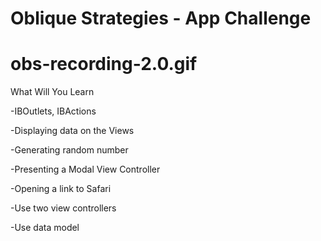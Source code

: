 # Oblique Strategies - App Challenge

# obs-recording-2.0.gif



What Will You Learn

-IBOutlets, IBActions

-Displaying data on the Views

-Generating random number

-Presenting a Modal View Controller

-Opening a link to Safari

-Use two view controllers 

-Use data model

